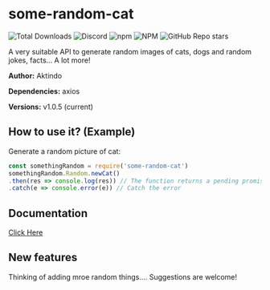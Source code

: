 # some-random-cat
![Total Downloads](https://img.shields.io/npm/dt/some-random-cat?style=for-the-badge&label=Downloads)
![Discord](https://img.shields.io/discord/772129415005470740?color=%237289DA&label=Discord&logo=Discord&style=for-the-badge)
![npm](https://img.shields.io/npm/v/some-random-cat?style=for-the-badge)
![NPM](https://img.shields.io/npm/l/some-random-cat?style=for-the-badge)
![GitHub Repo stars](https://img.shields.io/github/stars/aktindo/some-random-cat?style=for-the-badge)

A very suitable API to generate random images of cats, dogs and random jokes, facts... A lot more! 
 
**Author:** Aktindo 

**Dependencies:** axios 

**Versions:** v1.0.5 (current) 

## How to use it? (Example) 
Generate a random picture of cat:
```javascript
const somethingRandom = require('some-random-cat')
somethingRandom.Random.newCat()
.then(res => console.log(res)) // The function returns a pending promise and can be logged using .then
.catch(e => console.error(e)) // Catch the error
```
 ## Documentation
[Click Here](https://github.com/Aktindo/some-random-cat/blob/main/Docs/SUMMARY.md)
## New features
Thinking of adding mroe random things.... Suggestions are welcome!